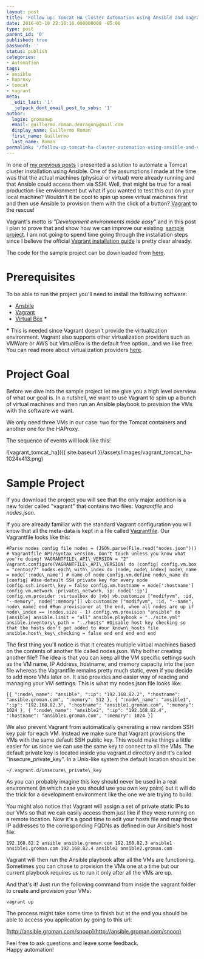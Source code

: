 ```yaml
---
layout: post
title: 'Follow up: Tomcat HA Cluster Automation using Ansible and Vagrant'
date: 2016-03-18 22:16:16.000000000 -05:00
type: post
parent_id: '0'
published: true
password: ''
status: publish
categories:
- Automation
tags:
- ansible
- haproxy
- tomcat
- vagrant
meta:
  _edit_last: '1'
  _jetpack_dont_email_post_to_subs: '1'
author:
  login: gromanwp
  email: guillermo.roman.dearagon@gmail.com
  display_name: Guillermo Roman
  first_name: Guillermo
  last_name: Roman
permalink: "/follow-up-tomcat-ha-cluster-automation-using-ansible-and-vagrant/"
---
```

In one of [my previous posts](http://guillermo-roman.com/tomcat-ha-cluster-automation-using-ansible/) I presented a solution&nbsp;to automate a&nbsp;Tomcat cluster installation using Ansible.&nbsp;One of the assumptions I made at the time was that the actual machines (physical or virtual) were already running and that Ansible could access them via SSH. Well, that might be true for a real production-like environment but what if you wanted to test this out on your local machine? Wouldn't it be cool to spin up&nbsp;some virtual machines first and&nbsp;then use Ansible to provision them with the click&nbsp;of a button? [Vagrant](https://www.vagrantup.com/) to the rescue!

Vagrant's motto is _"Development environments made easy"_ and in this post I plan to prove that&nbsp;and show how we can improve&nbsp;our existing &nbsp;[sample project](https://github.com/gromande/ansible-tomcat-cluster). I am not going to spend time going through the installation steps since I believe the&nbsp;official [Vagrant&nbsp;installation guide](https://www.vagrantup.com/docs/installation/) is pretty clear already.

The code for the sample project can be downloaded from [here](https://github.com/gromande/ansible-tomcat-cluster).

<!--more-->

# Prerequisites

To be able to run the project you'll need to install the following software:

- [Ansbile](http://docs.ansible.com/ansible/intro_installation.html#getting-ansible)
- [Vagrant](https://www.vagrantup.com/downloads.html)
- [Virtual Box](https://www.virtualbox.org/wiki/Downloads) **\***

**\*** This is needed since Vagrant doesn't provide the virtualization environment. Vagrant also supports other virtualization providers such as VMWare or AWS but VirtualBox is the default free option...and we like free. You can read more about virtualization providers&nbsp;[here](https://www.vagrantup.com/docs/providers/).

# Project Goal

Before we dive into the&nbsp;sample project let me give you a high level overview of what our goal is. In a nutshell, we want to use Vagrant to spin up&nbsp;a bunch of virtual machines and then run an&nbsp;Ansible playbook to provision the VMs with the software we want.

We only need three VMs&nbsp;in our case: two for the Tomcat containers and another one for the HAProxy.

The sequence of events&nbsp;will look like this:

![vagrant_tomcat_ha]({{ site.baseurl }}/assets/images/vagrant_tomcat_ha-1024x413.png)

# Sample Project

If you download the project you will see that the only major addition is&nbsp;a new folder called "vagrant" that contains two files: _Vagrantfile_ and _nodes.json_.

If you are already familiar with the standard Vagrant configuration you will know that all the meta-data is kept in a file called [Vagrantfile](https://www.vagrantup.com/docs/vagrantfile/). Our Vagrantfile looks like this:

```
#Parse nodes config file nodes = (JSON.parse(File.read("nodes.json"))) # Vagrantfile API/syntax version. Don't touch unless you know what you're doing! VAGRANTFILE\_API\_VERSION = "2" Vagrant.configure(VAGRANTFILE\_API\_VERSION) do |config| config.vm.box = "centos/7" nodes.each\_with\_index do |node, node\_index| node\_name = node[':node\_name'] # name of node config.vm.define node\_name do |config| #Use default SSH private key for every node config.ssh.insert\_key = false config.vm.hostname = node[':hostname'] config.vm.network :private\_network, ip: node[':ip'] config.vm.provider :virtualbox do |vb| vb.customize ["modifyvm", :id, "--memory", node[':memory']] vb.customize ["modifyvm", :id, "--name", node\_name] end #Run provisioner at the end, when all nodes are up if node\_index == (nodes.size - 1) config.vm.provision "ansible" do |ansible| ansible.limit = "all" ansible.playbook = "../site.yml" ansible.inventory\_path = "../hosts" #Disable host key checking so that the hosts don't get added to #our known\_hosts file ansible.host\_key\_checking = false end end end end end
```

The first thing you'll notice&nbsp;is that it creates multiple virtual machines based on the contents of another file called&nbsp;nodes.json. Why bother creating another file? The idea is that you can keep&nbsp;all the VM specific settings such as the VM name, IP Address, hostname, and memory capacity into&nbsp;the json file&nbsp;whereas the Vagrantfile remains pretty much static, even if you decide to add more VMs later on. It also provides and easier way of reading and managing your VM settings. This is what my nodes.json file looks like:

```
[{ ":node\_name": "ansible", ":ip": "192.168.82.2", ":hostname": "ansible.groman.com", ":memory": 512 }, { ":node\_name": "ansible1", ":ip": "192.168.82.3", ":hostname": "ansible1.groman.com", ":memory": 1024 }, { ":node\_name": "ansible2", ":ip": "192.168.82.4", ":hostname": "ansible1.groman.com", ":memory": 1024 }]
```

We also prevent Vagrant from automatically generating a new random SSH key pair for each VM. Instead we make sure that Vagrant provisions the VMs with the same default SSH public key.&nbsp;This would make things a little easier&nbsp;for us since we can use the same key to connect to all the VMs. The default private key is located&nbsp;inside you vagrant.d directory and it's called "insecure\_private\_key". In a Unix-like system the default location should be:

```
~/.vagrant.d/insecure\_private\_key
```

As you can probably imagine this&nbsp;key should never be used&nbsp;in a real environment (in which case you should use you own key pairs) but it will do the trick for a development environment like the one we are trying to build.

You might also notice&nbsp;that Vagrant will assign&nbsp;a set of private static IPs to our VMs so that we can easily access them just like if they were running on a remote location. Now it's a good time to edit your hosts file and map those IP addresses to the corresponding FQDNs as defined in our Ansible's host file:

```
192.168.82.2 ansible ansible.groman.com 192.168.82.3 ansible1 ansible1.groman.com 192.168.82.4 ansible2 ansible2.groman.com
```

Vagrant will then run the Ansible playbook after&nbsp;all the VMs are functioning. Sometimes you can chose to provision the VMs one at a time but our current playbook requires us to run it only after all the VMs are up.

And that's it! Just run the following command from inside the vagrant folder to create and provision your VMs:

```
vagrant up
```

The process might take some time to finish but at the end you should be able to access you application by going to this url:

[http://ansible.groman.com/snoop](http://ansible.groman.com/snoop)

Feel free to ask questions and leave some feedback.  
Happy automation!

